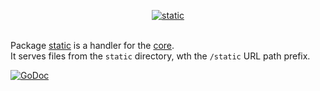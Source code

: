 <p align="center"><a href="https://godoc.org/github.com/volatile/static"><img src="http://volatile.whitedevops.com/images/repositories/static/logo.png" alt="static" title="static"></a><br><br></p>

Package [static](https://godoc.org/github.com/volatile/static) is a handler for the [core](https://godoc.org/github.com/volatile/core).  
It serves files from the `static` directory, wth the `/static` URL path prefix.

[![GoDoc](https://godoc.org/github.com/volatile/static?status.svg)](https://godoc.org/github.com/volatile/static)
